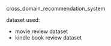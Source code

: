 cross_domain_recommendation_system

dataset used:
- movie review dataset
- kindle book review dataset
